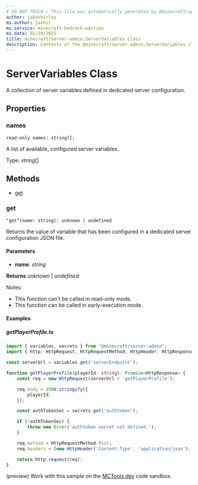 ```yaml
---
# DO NOT TOUCH — This file was automatically generated by @minecraft/api-docs-generator, to report problems file an issue at https://github.com/Mojang/minecraft-scripting-libraries
author: jakeshirley
ms.author: jashir
ms.service: minecraft-bedrock-edition
ms.date: 02/10/2025
title: minecraft/server-admin.ServerVariables Class
description: Contents of the @minecraft/server-admin.ServerVariables class.
---
```

# ServerVariables Class

A collection of server variables defined in dedicated server configuration.

## Properties

### **names**
`read-only names: string[];`

A list of available, configured server variables.

Type: *string*[]

## Methods
- [get](#get)

### **get**
`
"get"(name: string): unknown | undefined
`

Returns the value of variable that has been configured in a dedicated server configuration JSON file.

#### **Parameters**
- **name**: *string*

**Returns** *unknown* | *undefined*
  
Notes:
- This function can't be called in read-only mode.
- This function can be called in early-execution mode.

#### Examples

##### ***getPlayerProfile.ts***

```typescript
import { variables, secrets } from "@minecraft/server-admin";
import { http, HttpRequest, HttpRequestMethod, HttpHeader, HttpResponse } from "@minecraft/server-net";

const serverUrl = variables.get('serverEndpoint');

function getPlayerProfile(playerId: string): Promise<HttpResponse> {
    const req = new HttpRequest(serverUrl + 'getPlayerProfile');

    req.body = JSON.stringify({
        playerId,
    });

    const authTokenSec = secrets.get('authtoken');

    if (!authTokenSec) {
        throw new Error('authtoken secret not defined.');
    }

    req.method = HttpRequestMethod.Post;
    req.headers = [new HttpHeader('Content-Type', 'application/json'), new HttpHeader('auth', authTokenSec)];

    return http.request(req);
}
```

(preview) Work with this sample on the [MCTools.dev](https://mctools.dev/?open=gp/getPlayerProfile.ts) code sandbox.
